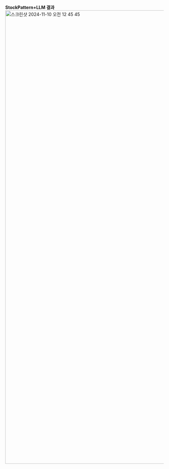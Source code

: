**StockPattern+LLM 결과**
<img width="1440" alt="스크린샷 2024-11-10 오전 12 45 45" src="https://github.com/user-attachments/assets/5c8aee2a-fb21-4be9-977b-9ba9a11ad721">
